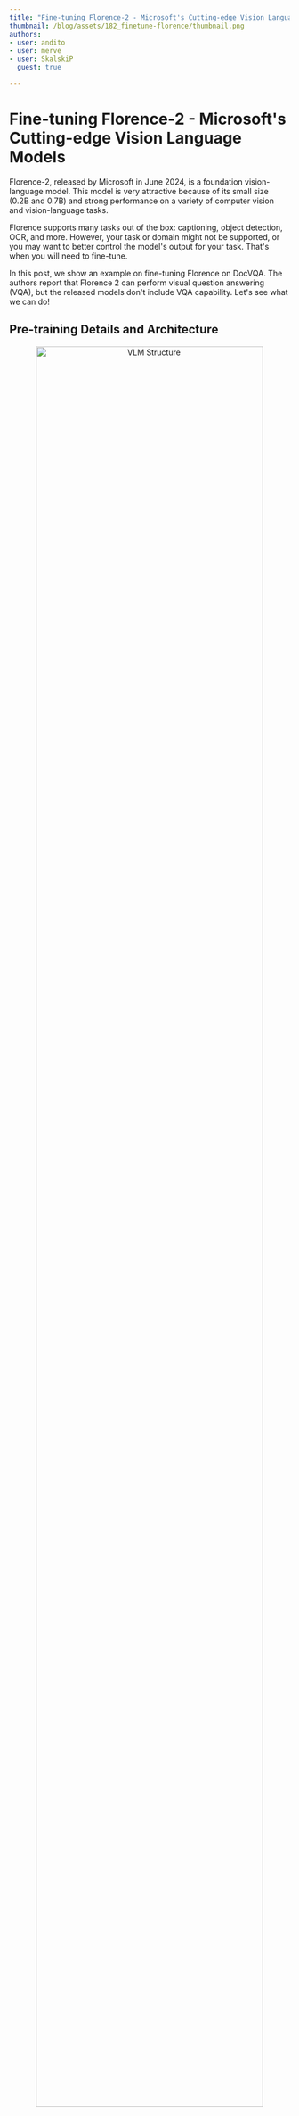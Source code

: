```yaml
---
title: "Fine-tuning Florence-2 - Microsoft's Cutting-edge Vision Language Models" 
thumbnail: /blog/assets/182_finetune-florence/thumbnail.png
authors:
- user: andito
- user: merve
- user: SkalskiP
  guest: true

---
```


# Fine-tuning Florence-2 - Microsoft's Cutting-edge Vision Language Models

Florence-2, released by Microsoft in June 2024, is a foundation vision-language model. This model is very attractive because of its small size (0.2B and 0.7B) and strong performance on a variety of computer vision and vision-language tasks.

Florence supports many tasks out of the box: captioning, object detection, OCR, and more. However, your task or domain might not be supported, or you may want to better control the model's output for your task. That's when you will need to fine-tune.

In this post, we show an example on fine-tuning Florence on DocVQA. The authors report that Florence 2 can perform visual question answering (VQA), but the released models don't include VQA capability. Let's see what we can do!

## Pre-training Details and Architecture

<p align="center">
 <img src="https://huggingface.co/datasets/huggingface/documentation-images/resolve/main/blog/florence-2.png" alt="VLM Structure" style="width: 90%; height: auto;"><br>
 <em>Florence-2 Architecture</em>
</p>

Regardless of the computer vision task being performed, Florence-2 formulates the problem as a sequence-to-sequence task. Florence-2 takes an image and text as inputs, and generates text as output.
The model has a simple structure. It uses a DaViT vision encoder to convert images into visual embeddings, and BERT to convert text prompts into text and location embeddings. The resulting embeddings are then processed by a standard encoder-decoder transformer architecture, generating text and location tokens.
Florence-2's strength doesn't stem from its architecture, but from the massive dataset it was pre-trained on. The authors noted that leading computer vision datasets typically contain limited information - WIT only includes image/caption pairs, [SA-1B](https://ai.meta.com/datasets/segment-anything/) only contains images and associated segmentation masks. Therefore, they decided to build a new FLD-5B dataset containing a wide range of information about each image - boxes, masks, captions, and grounding.
The dataset creation process was largely automated. The authors used off-the-shelf task-specific models and a set of heuristics and quality checks to clean the obtained results. The result was a new dataset containing over 5 billion annotations for 126 million images, which was used to pre-train the Florence-2 model.

## Original performance on VQA

We experimented with various methods to adapt the model for VQA (Visual Question Answering) responses. The most effective approach we found was region-to-description prompting, though it doesn't fully align with VQA tasks. Captioning provides descriptive information about the image but doesn't allow for direct question input.
We also tested several "unsupported" prompts such as "<VQA>", "<vqa>", and "<Visual question answering>". Unfortunately, these attempts yielded unusable results.

## Performance on DocVQA after fine-tuning

We measure performance using the [Levenshtein's similarity](https://en.wikipedia.org/wiki/Levenshtein_distance), the standard metric for the DocVQA dataset. Before fine-tuning, the similarity between the model's predictions and the ground truth on the validation dataset was 0, as the outputs were not close to the ground truth. After fine-tuning with the training set for seven epochs, the similarity score on the validation set improved to 57.0.
We created a 🤗 [space](https://huggingface.co/spaces/andito/Florence-2-DocVQA) to demo the fine-tuned model. While the model performs well for DocVQA, it still struggles with more general document understanding and isn't very chatty. However, it clearly accomplishes the tasks, demonstrating the significant potential for fine-tuning Florence-2 for downstream tasks. To create a great VQA model, we suggest further fine-tuning Florence-2 using [the cauldron](https://huggingface.co/datasets/HuggingFaceM4/the_cauldron), and already provide the implemented code on our GitHub page.

To give a solid example, below we provide two inference results before and after fine-tuning. You can also try the model [here](https://huggingface.co/spaces/andito/Florence-2-DocVQA).

<p align="center">
 <img src="https://huggingface.co/datasets/huggingface/documentation-images/resolve/main/blog/before-after.png" alt="Before After Fine-tuning" style="width: 90%; height: auto;"><br>
 <em>Before and After Fine-tuning</em>
</p>


## Fine-tuning Details
For pre-training, the authors used a batch size of 2048 for the base model and 3072 for the large one. They also describe a performance improvement when fine-tuning with an unfrozen image encoder, compared with freezing it.

We conducted our experiments with a much lower resource setup, to explore what the model would be capable of in more constrained fine-tuning environments. We froze the vision encoder and used a batch size of 6 on a single A100 GPU in Colab, or a batch size of 1 with a T4.
In parallel, we conducted an experiment with more resources, fine-tuning the entire model with a batch size of 64. This training process took 70 minutes on a cluster equipped with 8 H100 GPUs.
[Maybe we could give links to all the models here]
In every case, we found a small learning rate of 1e-6 to be beneficial for training. With larger learning rates the model will quickly overfit the training set.

## Code Walkthrough

You can find the notebook that includes the notebook [here](https://colab.research.google.com/drive/1hKDrJ5AH_o7I95PtZ9__VlCTNAo1Gjpf?usp=sharing). We will fine-tune [Florence-2-base-ft](https://huggingface.co/microsoft/Florence-2-base-ft) checkpoint on [DocVQA](https://huggingface.co/datasets/HuggingFaceM4/DocumentVQA) dataset.
Let's start by installing the dependencies.

```python
!pip install -q datasets flash_attn timm einops
```

Load the DocVQA dataset from the Hugging Face Hub.

```python
import torch
from datasets import load_dataset 
data = load_dataset("HuggingFaceM4/DocumentVQA")
```

We can load the model using `AutoModelForCausalLM` and the processor using `AutoProcessor` classes of transformers library. Note that we need to pass `trust_remote_code` as `True` since this model is not a transformers model.

```python
from transformers import AutoModelForCausalLM, AutoProcessor
import torch

device = torch.device("cuda" if torch.cuda.is_available() else "cpu") 

model = AutoModelForCausalLM.from_pretrained("microsoft/Florence-2-base-ft", trust_remote_code=True, revision='refs/pr/6').to(device) 
processor = AutoProcessor.from_pretrained("microsoft/Florence-2-base-ft", trust_remote_code=True, revision='refs/pr/6')
```

Let's do inference with our dataset first to see how the model performs already with our dataset before fine-tuning.


```python
# a document
image = data['train'][3]['image']

prompt = "DocVQA" + "What do you see in this image?" # task prefix with question

inputs = processor(text=prompt, images=image, return_tensors="pt").to(device) 

generated_ids = model.generate(
    input_ids=inputs["input_ids"],
    pixel_values=inputs["pixel_values"],
    max_new_tokens=1024,
    num_beams=3,
)
generated_text = processor.batch_decode(generated_ids, skip_special_tokens=False)[0]

print(processor.post_process_generation(generated_text, task=task_prompt, image_size=(image.width, image.height)))
# {'DocVQA': '499150498'}
```

We need to construct our dataset. Note how we are adding a new task prefix `<DocVQA>` before the question when constructing the prompt.

```python
import torch from torch.utils.data import Dataset 

class DocVQADataset(Dataset): 

    def __init__(self, data): 
        self.data = data
    def __len__(self): 
        return len(self.data)
    def __getitem__(self, idx):
        example = self.data[idx] question = "<DocVQA>" + example['question'] 
        first_answer = example['answers'][0]
        image = example['image']  
        if image.mode != "RGB":
            image = image.convert("RGB")
        return question, first_answer, image
```

Let's get to fine-tuning. We will create our dataset, the data collator, and start training. In A100 with 40GB memory, we can fit in 6 examples. If you're training on T4, you can use batch size of 1.

```python
import os 
from torch.utils.data import DataLoader
from tqdm import tqdm 
from transformers import (AdamW, AutoProcessor, get_scheduler)

def collate_fn(batch): 
    questions, answers, images = zip(*batch)
    inputs = processor(text=list(questions), images=list(images), return_tensors="pt", padding=True).to(device)
    return inputs, answers 

train_dataset = DocVQADataset(data['train'])
val_dataset = DocVQADataset(data['validation']) 
batch_size = 6
num_workers = 0

train_loader = DataLoader(train_dataset, batch_size=batch_size, collate_fn=collate_fn, num_workers=num_workers, shuffle=True)
val_loader = DataLoader(val_dataset, batch_size=batch_size, collate_fn=collate_fn, num_workers=num_workers)
```

We can train the model now.

```python
epochs = 2
optimizer = AdamW(model.parameters(), lr=1e-6)
num_training_steps = epochs * len(train_loader)

lr_scheduler = get_scheduler(name="linear", optimizer=optimizer, num_warmup_steps=0, num_training_steps=num_training_steps,)

for epoch in range(epochs): 
    model.train() 
    train_loss = 0
    i = -1
    for inputs, answers in tqdm(train_loader, desc=f"Training Epoch {epoch + 1}/{epochs}"):
        i += 1
        input_ids = inputs["input_ids"]
        pixel_values = inputs["pixel_values"] 
        labels = processor.tokenizer(text=answers, return_tensors="pt", padding=True, return_token_type_ids=False).input_ids.to(device)
        outputs = model(input_ids=input_ids, pixel_values=pixel_values, labels=labels)
        loss = outputs.loss
        loss.backward()
        optimizer.step()
        lr_scheduler.step()
        optimizer.zero_grad()
        train_loss += loss.item()
    avg_train_loss = train_loss / len(train_loader)
    print(f"Average Training Loss: {avg_train_loss}")

    model.eval()
    val_loss = 0
    with torch.no_grad():
        for batch in tqdm(val_loader, desc=f"Validation Epoch {epoch + 1}/{epochs}"):
            inputs, answers = batch
            input_ids = inputs["input_ids"]
            pixel_values = inputs["pixel_values"]
            labels = processor.tokenizer(text=answers, return_tensors="pt", padding=True, return_token_type_ids=False).input_ids.to(device)
            outputs = model(input_ids=input_ids, pixel_values=pixel_values, labels=labels)
            loss = outputs.loss
            val_loss += loss.item()

      print(val_loss / len(val_loader))
```

You can save the model and processor by calling `save_pretrained()` on both objects. The fully fine-tuned model is [here](https://huggingface.co/HuggingFaceM4/Florence-2-DocVQA)  and the demo is [here](https://huggingface.co/spaces/andito/Florence-2-DocVQA). 

<script
	type="module"
	src="https://gradio.s3-us-west-2.amazonaws.com/3.23.0/gradio.js"></script>

<gradio-app theme_mode="light" src="https://andito-Florence-2-DocVQA.hf.space"></gradio-app>

## Useful Resources

- [Vision Language Models Explained](https://huggingface.co/blog/vlms)
- [Notebook for Florence-2 Inference](https://huggingface.co/microsoft/Florence-2-large/blob/main/sample_inference.ipynb)
- [Florence-2 DocVQA Demo](https://huggingface.co/spaces/andito/Florence-2-DocVQA)
- [Florence-2 Demo](https://huggingface.co/spaces/gokaygo)
